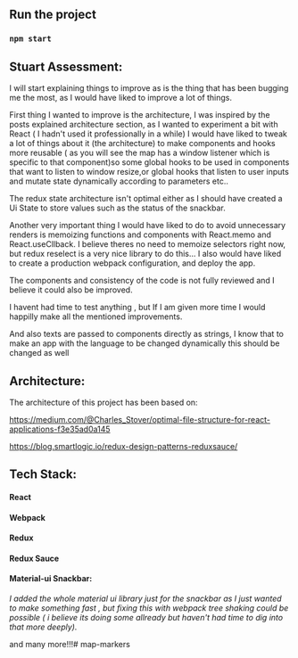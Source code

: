 ## Run the project

### `npm start`

## Stuart Assessment:

I will start explaining things to improve as is the thing that has been bugging me the most, as I would have liked to improve a lot of things. 


First thing I wanted to improve is the architecture, I was inspired by the posts explained architecture section, as I wanted to experiment a bit with React ( I hadn't used it professionally in a while) I would have liked to tweak a lot of things about it (the architecture) to make components and hooks more reusable ( as you will see the map has a window listener which is specific to that component)so some global hooks to be used in components that want to listen to window resize,or global hooks that listen to user inputs and mutate state dynamically according to parameters etc.. 

The redux state architecture isn't optimal either as I should have created a Ui State to store values such as the status of the snackbar.

Another very important thing I would have liked to do to avoid unnecessary renders is memoizing functions and components with React.memo and React.useCllback.
I believe theres no need to memoize selectors right now, but redux reselect is a very nice library to do this... 
I also would have liked to create a production webpack configuration, and deploy the app.

The components and consistency of the code is not fully reviewed and I believe it could also be improved.

I havent had time to test anything , but If I am given more time I would happilly make all the mentioned improvements.

And also texts are passed to components directly as strings, I know that to make an app with the language to be changed dynamically this should be changed as well

## Architecture:
The architecture of this project has been based on:

https://medium.com/@Charles_Stover/optimal-file-structure-for-react-applications-f3e35ad0a145

https://blog.smartlogic.io/redux-design-patterns-reduxsauce/

## Tech Stack:
#### React

#### Webpack

#### Redux

#### Redux Sauce

#### Material-ui Snackbar:
 *I added the whole material ui library just for the snackbar as I just wanted to make something fast , but fixing this with webpack tree shaking could be possible ( i believe its doing some allready but haven't had time to dig into that more deeply).*
 
 and many more!!!# map-markers
